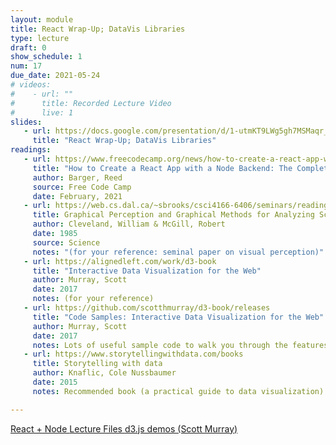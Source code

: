 ```yaml
---
layout: module
title: React Wrap-Up; DataVis Libraries
type: lecture
draft: 0
show_schedule: 1
num: 17
due_date: 2021-05-24
# videos: 
#    - url: ""
#      title: Recorded Lecture Video
#      live: 1
slides:
   - url: https://docs.google.com/presentation/d/1-utmKT9LWg5gh7MSMaqr_Ya63IoFlx5XcYzedYgRc7c/edit?usp=sharing
     title: "React Wrap-Up; DataVis Libraries"
readings:
   - url: https://www.freecodecamp.org/news/how-to-create-a-react-app-with-a-node-backend-the-complete-guide/ 
     title: "How to Create a React App with a Node Backend: The Complete Guide"
     author: Barger, Reed
     source: Free Code Camp
     date: February, 2021
   - url: https://web.cs.dal.ca/~sbrooks/csci4166-6406/seminars/readings/Cleveland_GraphicalPerception_Science85.pdf
     title: Graphical Perception and Graphical Methods for Analyzing Scientific Data
     author: Cleveland, William & McGill, Robert
     date: 1985
     source: Science
     notes: "(for your reference: seminal paper on visual perception)"
   - url: https://alignedleft.com/work/d3-book
     title: "Interactive Data Visualization for the Web"
     author: Murray, Scott
     date: 2017
     notes: (for your reference)
   - url: https://github.com/scotthmurray/d3-book/releases
     title: "Code Samples: Interactive Data Visualization for the Web"
     author: Murray, Scott
     date: 2017
     notes: Lots of useful sample code to walk you through the features of d3.js from basic to advanced (for your reference)
   - url: https://www.storytellingwithdata.com/books
     title: Storytelling with data
     author: Knaflic, Cole Nussbaumer 
     date: 2015
     notes: Recommended book (a practical guide to data visualization)

---
```


<a class="nu-button" href="https://github.com/cs396-web-dev/doctor-who-full-stack-react" target="_blank">React + Node <i class="fas fa-external-link-alt" aria-hidden="true"></i></a> <a class="nu-button" href="/spring2021/course-files/lectures/lecture17.zip" target="_blank">Lecture Files <i class="fas fa-download" aria-hidden="true"></i></a> <a class="button" href="https://github.com/scotthmurray/d3-book/archive/refs/tags/v2.0.3.zip">d3.js demos (Scott Murray) <i class="fas fa-download" aria-hidden="true"></i></a>
